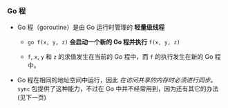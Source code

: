 ### Go 程
* Go 程（goroutine）是由 Go 运行时管理的 __轻量级线程__
    * `go f(x, y, z)` __会启动一个新的 Go 程并执行__ `f(x, y, z)`

    * `f`, `x`, `y` 和 `z` 的求值发生在当前的 Go 程中，而 `f` 的执行发生在新的 Go 程中。

* Go 程在相同的地址空间中运行，因此 _在访问共享的内存时必须进行同步_。`sync` 包提供了这种能力，不过在 Go 中并不经常用到，因为还有其它的办法 (见下一页)
